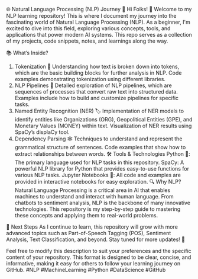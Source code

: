 🌐 Natural Language Processing (NLP) Journey 🚀
Hi Folks! 👋
Welcome to my NLP learning repository! This is where I document my journey into the fascinating world of Natural Language Processing (NLP). As a beginner, I'm excited to dive into this field, exploring various concepts, tools, and applications that power modern AI systems. This repo serves as a collection of my projects, code snippets, notes, and learnings along the way.

📚 What’s Inside?
1. Tokenization 📝
Understanding how text is broken down into tokens, which are the basic building blocks for further analysis in NLP.
Code examples demonstrating tokenization using different libraries.
2. NLP Pipelines 🔄
Detailed exploration of NLP pipelines, which are sequences of processes that convert raw text into structured data.
Examples include how to build and customize pipelines for specific tasks.
3. Named Entity Recognition (NER) 🏷️
Implementation of NER models to identify entities like Organizations (ORG), Geopolitical Entities (GPE), and Monetary Values (MONEY) within text.
Visualization of NER results using SpaCy’s displaCy tool.
4. Dependency Parsing 🕸️
Techniques to understand and represent the grammatical structure of sentences.
Code examples that show how to extract relationships between words.
🛠️ Tools & Technologies
Python 🐍: The primary language used for NLP tasks in this repository.
SpaCy: A powerful NLP library for Python that provides easy-to-use functions for various NLP tasks.
Jupyter Notebooks 📓: All code and examples are provided in interactive notebooks for easy exploration.
🔍 Why NLP?
Natural Language Processing is a critical area in AI that enables machines to understand and interact with human language. From chatbots to sentiment analysis, NLP is the backbone of many innovative technologies. This repository is my step-by-step guide to mastering these concepts and applying them to real-world problems.

🚧 Next Steps
As I continue to learn, this repository will grow with more advanced topics such as Part-of-Speech Tagging (POS), Sentiment Analysis, Text Classification, and beyond. Stay tuned for more updates! 🌟

Feel free to modify this description to suit your preferences and the specific content of your repository. This format is designed to be clear, concise, and informative, making it easy for others to follow your learning journey on GitHub. #NLP #MachineLearning #Python #DataScience #GitHub

